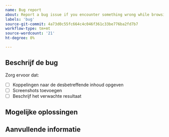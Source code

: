 ```yaml
---
name: Bug report
about: Report a bug issue if you encounter something wrong while browsing our documentation
labels: 'bug'
source-git-commit: 4a73d0c55fc664c4c046f361c33be776ba2fd7b7
workflow-type: tm+mt
source-wordcount: '21'
ht-degree: 0%

---
```



## Beschrijf de bug

<!-- (REQUIRED) What is the issue or current behavior? -->

Zorg ervoor dat:

- [ ] Koppelingen naar de desbetreffende inhoud opgeven
- [ ] Screenshots toevoegen
- [ ] Beschrijf het verwachte resultaat

## Mogelijke oplossingen

<!-- (OPTIONAL) What would a solution for this issue look like? -->

## Aanvullende informatie

<!-- (OPTIONAL) What other information can you provide about this issue? -->

<!-- Thank you for taking the time to report the issue. -->
